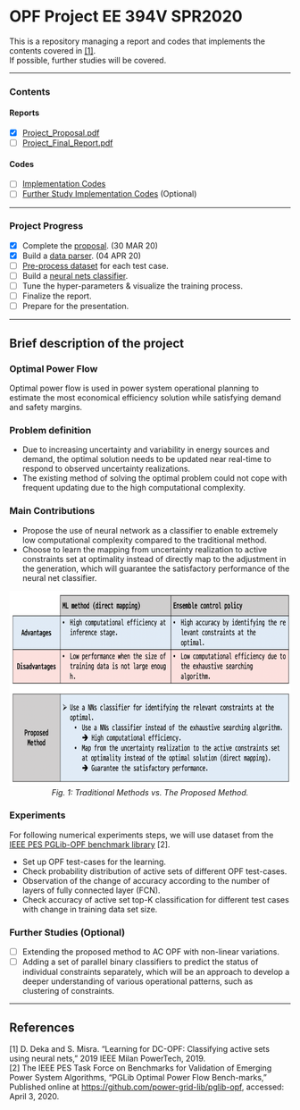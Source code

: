 # OPF Project EE 394V SPR2020

This is a repository managing a report and codes that implements the contents covered in [[1]](https://ieeexplore.ieee.org/document/8810819).  
If possible, further studies will be covered.

---

### Contents
#### Reports
- [X] [Project_Proposal.pdf](https://github.com/jhyun0919/OPF_Porject_EE394V_SPR2020/blob/master/report/proposal.pdf)
- [ ] [Project_Final_Report.pdf](https://github.com/jhyun0919/OPF_Porject_EE394V_SPR2020/blob/master/report/final_report.pdf)
#### Codes
- [ ] [Implementation Codes](https://github.com/jhyun0919/OPF_Porject_EE394V_SPR2020/tree/master/codes)
- [ ] [Further Study Implementation Codes](https://github.com/jhyun0919/OPF_Porject_EE394V_SPR2020/tree/master/codes) (Optional)

---
### Project Progress
- [X] Complete the [proposal](https://github.com/jhyun0919/OPF_Porject_EE394V_SPR2020/blob/master/report/proposal.pdf). (30 MAR 20)
- [X] Build a [data parser](https://github.com/jhyun0919/OPF_Porject_EE394V_SPR2020/blob/master/codes/pglib-opf-master/data_parser.ipynb). (04 APR 20)
- [ ] [Pre-process dataset](https://github.com/jhyun0919/OPF_Porject_EE394V_SPR2020/blob/master/codes/experiments/data_preprocess.ipynb) for each test case.
- [ ] Build a [neural nets classifier](https://github.com/jhyun0919/OPF_Porject_EE394V_SPR2020/blob/master/codes/experiments/classifier.ipynb).
- [ ] Tune the hyper-parameters & visualize the training process.
- [ ] Finalize the report.
- [ ] Prepare for the presentation.
---

## Brief description of the project

### Optimal Power Flow
Optimal power flow is used in power system operational planning to estimate the most economical efficiency solution while satisfying demand and safety margins. 

### Problem definition
- Due to increasing uncertainty and variability in energy sources and demand, the optimal solution needs to be updated near real-time to respond to observed uncertainty realizations.
- The existing method of solving the optimal problem could not cope with frequent updating due to the high computational complexity.

### Main Contributions

- Propose the use of neural network as a classifier to enable extremely low computational complexity compared to the traditional method. 
- Choose to learn the mapping from uncertainty realization to active constraints set at optimality instead of directly map to the adjustment in the generation, which will guarantee the satisfactory performance of the neural net classifier.

<p align="center">
  <img src="https://github.com/jhyun0919/OPF_Porject_EE394V_SPR2020/blob/master/report/figure/trad%20vs%20propsed.png?raw=true" height="350">
  <br>
    <em>Fig. 1: Traditional Methods vs. The Proposed Method.</em>
</p>




### Experiments
For following numerical experiments steps, we will use dataset from the [IEEE PES PGLib-OPF benchmark library](https://github.com/power-grid-lib/pglib-opf) [2].

- Set up OPF test-cases for the learning.
- Check probability distribution of active sets of different OPF test-cases.
- Observation of the change of accuracy according to the number of layers of fully connected layer (FCN).
- Check accuracy of active set top-K classification for different test cases with change in training data set size.

### Further Studies (Optional)

- [ ] Extending the proposed method to AC OPF with non-linear variations. 
- [ ] Adding a set of parallel binary classifiers to predict the status of individual constraints separately, which will be an approach to develop a deeper understanding of various operational patterns, such as clustering of constraints. 

---

## References
[1] D. Deka and S. Misra. “Learning for DC-OPF: Classifying active sets using neural nets,” 2019 IEEE Milan PowerTech, 2019.  
[2] The IEEE PES Task Force on Benchmarks for Validation of Emerging Power System Algorithms, “PGLib Optimal Power Flow Bench-marks,” Published online at https://github.com/power-grid-lib/pglib-opf, accessed: April 3, 2020.
